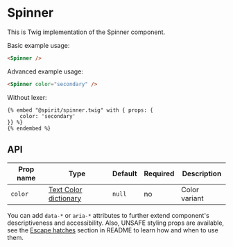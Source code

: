 # Spinner

This is Twig implementation of the Spinner component.

Basic example usage:

```html
<Spinner />
```

Advanced example usage:

```html
<Spinner color="secondary" />
```

Without lexer:

```twig
{% embed "@spirit/spinner.twig" with { props: {
    color: 'secondary'
}} %}
{% endembed %}
```

## API

| Prop name | Type                                      | Default | Required | Description   |
| --------- | ----------------------------------------- | ------- | -------- | ------------- |
| `color`   | [Text Color dictionary][dictionary-color] | `null`  | no       | Color variant |

You can add `data-*` or `aria-*` attributes to further extend component's
descriptiveness and accessibility. Also, UNSAFE styling props are available,
see the [Escape hatches][escape-hatches] section in README to learn how and when to use them.

[dictionary-color]: https://github.com/lmc-eu/spirit-design-system/tree/main/docs/DICTIONARIES.md#color
[escape-hatches]: https://github.com/lmc-eu/spirit-design-system/tree/main/packages/web-twig/README.md#escape-hatches
